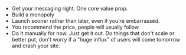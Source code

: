* Get your messaging right. One core value prop.
* Build a monopoly
* Launch sooner rather than later, even if you're embarrassed.
* You recommend the price, people will usually follow.
* Do it manually for now. Just get it out. Do things that don't scale or better put, don't worry if a 
"huge influx" of users will come tomorrow and crash your site. 
